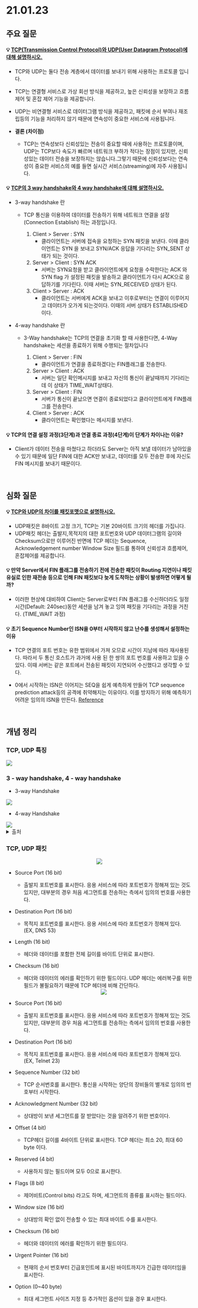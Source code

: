 # 21.01.23

## 주요 질문
   
#### 💡 [TCP(Transmission Control Protocol)와 UDP(User Datagram Protocol)에 대해 설명하시오.](#tcp-udp-특징-)
   * TCP와 UDP는 둘다 전송 계층에서 데이터를 보내기 위해 사용하는 프로토콜 입니다.
   * TCP는 연결형 서비스로 가상 회선 방식을 제공하고, 높은 신뢰성을 보장하고 흐름 제어 및 혼잡 제어 기능을 제공합니다.
   * UDP는 비연결형 서비스로 데이터그램 방식을 제공하고, 패킷에 순서 부여나 재조립등의 기능을 처리하지 않기 때문에 연속성이 중요한 서비스에 사용됩니다.

   
   * **결론 (차이점)**
      - TCP는 연속성보다 신뢰성있는 전송이 중요할 때에 사용하는 프로토콜이며, UDP는 TCP보다 속도가 빠르며 네트워크 부하가 적다는 장점이 있지만, 신뢰성있는 데이터 전송을 보장하지는 않습니다.그렇기 때문에 신뢰성보다는 연속성이 중요한 서비스의 예를 들면 실시간 서비스(streaming)에 자주 사용됩니다.


#### 💡 [TCP의 3 way handshake와 4 way handshake에 대해 설명하시오.](#3---way-handshake-4---way-handshake)
   * 3-way handshake 란
     * TCP 통신을 이용하여 데이터를 전송하기 위해 네트워크 연결을 설정(Connection Establish) 하는 과정입니다.

       1. Client > Server : SYN 
          * 클라이언트는 서버에 접속을 요청하는 SYN 패킷을 보낸다. 이때 클라이언트는 SYN 을 보내고 SYN/ACK 응답을 기다리는 SYN_SENT 상태가 되는 것이다.
       2. Server > Client : SYN ACK
          * 서버는 SYN요청을 받고 클라이언트에게 요청을 수락한다는 ACK 와 SYN flag 가 설정된 패킷을 발송하고 클라이언트가 다시 ACK으로 응답하기를 기다린다. 이때 서버는 SYN_RECEIVED 상태가 된다.
       3. Client > Server : ACK
          * 클라이언트는 서버에게 ACK을 보내고 이후로부터는 연결이 이루어지고 데이터가 오가게 되는것이다. 이때의 서버 상태가 ESTABLISHED 이다.
        
   * 4-way handshake 란 
     * 3-Way handshake는 TCP의 연결을 초기화 할 때 사용한다면, 4-Way handshake는 세션을 종료하기 위해 수행되는 절차입니다
      
        1. Client > Server : FIN
           * 클라이언트가 연결을 종료하겠다는 FIN플래그를 전송한다.
        2. Server > Client : ACK
           * 서버는 일단 확인메시지를 보내고 자신의 통신이 끝날때까지 기다리는데 이 상태가 TIME_WAIT상태다.
        3. Server > Client : FIN
           * 서버가 통신이 끝났으면 연결이 종료되었다고 클라이언트에게 FIN플래그를 전송한다.
        4. Client > Server : ACK
           * 클라이언트는 확인했다는 메시지를 보낸다.


#### 💡 TCP의 연결 설정 과정(3단계)과 연결 종료 과정(4단계)이 단계가 차이나는 이유?
   * Client가 데이터 전송을 마쳤다고 하더라도 Server는 아직 보낼 데이터가 남아있을 수 있기 때문에 일단 FIN에 대한 ACK만 보내고, 데이터를 모두 전송한 후에 자신도 FIN 메시지를 보내기 때문이다.


<br/>

## 심화 질문
   
#### 💡 [TCP와 UDP의 차이를 패킷포맷으로 설명하시오.](#tcp-udp-패킷)
   *  UDP패킷은 8바이트 고정 크기, TCP는 기본 20바이트 크기의 헤더를 가집니다.
   *  UDP패킷 헤더는 출발지,목적지의 대한 포트번호와 UDP 데이터그램의 길이와 Checksum으로만 이루어진 반면에 TCP 헤더는 Sequence, Acknowledgement number Window Size 필드를 통하여 신뢰성과 흐름제어, 혼잡제어를 제공합니다.

#### 💡 만약 Server에서 FIN 플래그를 전송하기 전에 전송한 패킷이 Routing 지연이나 패킷 유실로 인한 재전송 등으로 인해 FIN 패킷보다 늦게 도착하는 상황이 발생하면 어떻게 될까?
   * 이러한 현상에 대비하여 Client는 Server로부터 FIN 플래그를 수신하더라도 일정시간(Default: 240sec)동안 세션을 남겨 놓고 잉여 패킷을 기다리는 과정을 거친다. (TIME_WAIT 과정)

#### 💡 초기 Sequence Number인 ISN을 0부터 시작하지 않고 난수를 생성해서 설정하는 이유
   * TCP 연결의 포트 번호는 유한 범위에서 가져 오므로 시간이 지남에 따라 재사용된다. 따라서 두 통신 호스트가 과거에 사용 된 한 쌍의 포트 번호를 사용하고 있을 수 있다. 이때 서버는 같은 포트에서 전송된 패킷이 지연되어 수신했다고 생각할 수 있다.

   * 0에서 시작하는 ISN은 이어지는 SEQ을 쉽게 예측하게 만들어 TCP sequence prediction attack등의 공격에 취약해지는 이유이다. 이를 방지하기 위해 예측하기 어려운 임의의 ISN을 만든다.
      [Reference](https://nogan.tistory.com/22) 

<br/>

## 개념 정리

### TCP, UDP 특징
   <img src = "https://t1.daumcdn.net/cfile/tistory/990C0F3359FDD3F80C">


### 3 - way handshake, 4 - way handshake
   * 3-way Handshake
   <img src = "https://img1.daumcdn.net/thumb/R1280x0/?scode=mtistory2&fname=https%3A%2F%2Fblog.kakaocdn.net%2Fdn%2FbaP8ww%2FbtqwOnjzZQC%2FJRBQ77QHEHkGEtWEuLhWu1%2Fimg.png">

   * 4-way Handshake
   <img src = "https://img1.daumcdn.net/thumb/R1280x0/?scode=mtistory2&fname=https%3A%2F%2Fblog.kakaocdn.net%2Fdn%2FbCCQEX%2FbtqwNtEz7oF%2F3xn3jPXxpaKoNieiHJGHyK%2Fimg.png">

   <details markdown="1">
    <summary>출처</summary>
    https://nogan.tistory.com/22
   </details>



### TCP, UDP 패킷

   <center><img src = "https://mblogthumb-phinf.pstatic.net/20160904_285/minki0127_14729733276999Ve9G_PNG/udp_%C7%EC%B4%F5.PNG?type=w2"></center>

   - Source Port (16 bit)
     - 출발지 포트번호를 표시한다. 응용 서비스에 따라 포트번호가 정해져 있는 것도 있지만, 대부분의 경우 처음 세그먼트를 전송하는 측에서 임의의 번호를 사용한다.  

   - Destination Port (16 bit)
      - 목적지 포트번호를 표시한다. 응용 서비스에 따라 포트번호가 정해져 있다. (EX, DNS 53)

   - Length (16 bit)
      - 헤더와 데이터를 포함한 전체 길이를 바이트 단위로 표시한다.
  
   - Checksum (16 bit)
      - 헤더와 데이터의 에러를 확인하기 위한 필드이다. UDP 헤더는 에러복구를 위한 필드가 불필요하기 때문에 TCP 헤더에 비해 간단하다.

      <center><img src = "https://mblogthumb-phinf.pstatic.net/20160904_281/minki0127_1472973327122Yai3R_PNG/tcp%25ED%2597%25A4%25EB%258D%2594.PNG?type=w800"></center>

   - Source Port (16 bit)
     - 출발지 포트번호를 표시한다. 응용 서비스에 따라 포트번호가 정해져 있는 것도 있지만, 대부분의 경우 처음 세그먼트를 전송하는 측에서 임의의 번호를 사용한다.  

   - Destination Port (16 bit)
     - 목적지 포트번호를 표시한다. 응용 서비스에 따라 포트번호가 정해져 있다. (EX, Telnet 23)

   - Sequence Number (32 bit)
      - TCP 순서번호를 표시한다. 통신을 시작하는 양단의 장비들의 별개로 임의의 번호부터 시작한다.

   - Acknowledgment Number (32 bit)
      - 상대방이 보낸 세그먼트를 잘 받았다는 것을 알려주기 위한 번호이다.

   - Offset (4 bit)
      - TCP헤더 길이를 4바이트 단위로 표시한다. TCP 헤더는 최소 20, 최대 60 byte 이다.

   - Reserved (4 bit)
      - 사용하지 않는 필드이며 모두 0으로 표시한다.

   - Flags (8 bit)
      - 제어비트(Control bits) 라고도 하며, 세그먼트의 종류를 표시하는 필드이다.

   - Window size (16 bit)
      - 상대방의 확인 없이 전송할 수 있는 최대 바이트 수를 표시한다.

   - Checksum (16 bit)
      - 헤더와 데이터의 에러를 확인하기 위한 필드이다.

   - Urgent Pointer (16 bit)
      - 현재의 순서 번호부터 긴급포인트에 표시된 바이트까지가 긴급한 데이터임을 표시한다.

   - Option (0~40 byte)
      - 최대 세그먼트 사이즈 지정 등 추가적인 옵션이 있을 경우 표시한다.


<br/>
